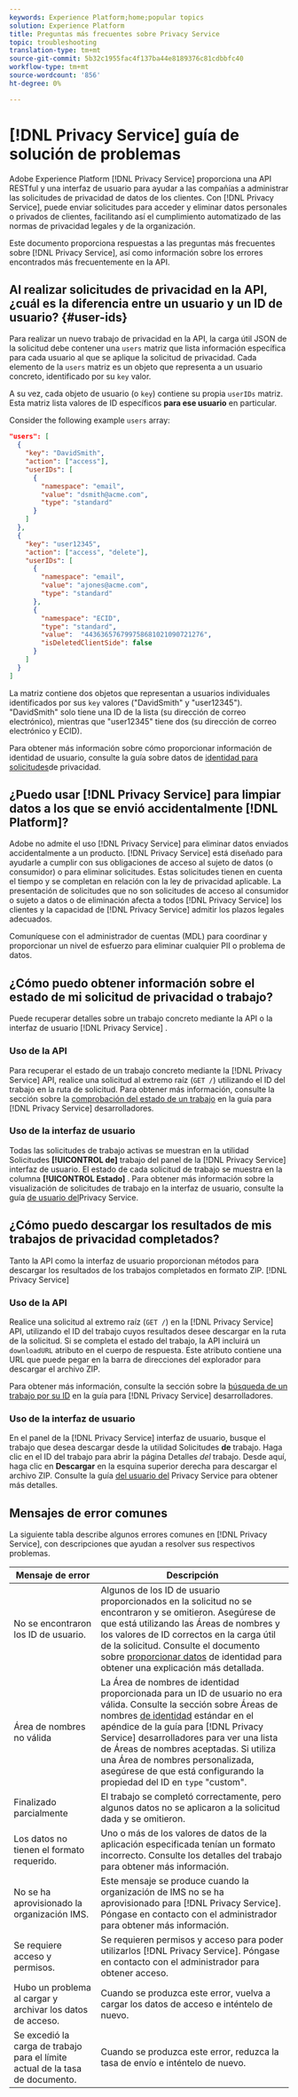 ```yaml
---
keywords: Experience Platform;home;popular topics
solution: Experience Platform
title: Preguntas más frecuentes sobre Privacy Service
topic: troubleshooting
translation-type: tm+mt
source-git-commit: 5b32c1955fac4f137ba44e8189376c81cdbbfc40
workflow-type: tm+mt
source-wordcount: '856'
ht-degree: 0%

---
```



# [!DNL Privacy Service] guía de solución de problemas

Adobe Experience Platform [!DNL Privacy Service] proporciona una API RESTful y una interfaz de usuario para ayudar a las compañías a administrar las solicitudes de privacidad de datos de los clientes. Con [!DNL Privacy Service], puede enviar solicitudes para acceder y eliminar datos personales o privados de clientes, facilitando así el cumplimiento automatizado de las normas de privacidad legales y de la organización.

Este documento proporciona respuestas a las preguntas más frecuentes sobre [!DNL Privacy Service], así como información sobre los errores encontrados más frecuentemente en la API.

## Al realizar solicitudes de privacidad en la API, ¿cuál es la diferencia entre un usuario y un ID de usuario? {#user-ids}

Para realizar un nuevo trabajo de privacidad en la API, la carga útil JSON de la solicitud debe contener una `users` matriz que lista información específica para cada usuario al que se aplique la solicitud de privacidad. Cada elemento de la `users` matriz es un objeto que representa a un usuario concreto, identificado por su `key` valor.

A su vez, cada objeto de usuario (o `key`) contiene su propia `userIDs` matriz. Esta matriz lista valores de ID específicos **para ese usuario** en particular.

Consider the following example `users` array:

```json
"users": [
  {
    "key": "DavidSmith",
    "action": ["access"],
    "userIDs": [
      {
        "namespace": "email",
        "value": "dsmith@acme.com",
        "type": "standard"
      }
    ]
  },
  {
    "key": "user12345",
    "action": ["access", "delete"],
    "userIDs": [
      {
        "namespace": "email",
        "value": "ajones@acme.com",
        "type": "standard"
      },
      {
        "namespace": "ECID",
        "type": "standard",
        "value":  "443636576799758681021090721276",
        "isDeletedClientSide": false
      }
    ]
  }
]
```

La matriz contiene dos objetos que representan a usuarios individuales identificados por sus `key` valores (&quot;DavidSmith&quot; y &quot;user12345&quot;). &quot;DavidSmith&quot; solo tiene una ID de la lista (su dirección de correo electrónico), mientras que &quot;user12345&quot; tiene dos (su dirección de correo electrónico y ECID).

Para obtener más información sobre cómo proporcionar información de identidad de usuario, consulte la guía sobre datos de [identidad para solicitudes](identity-data.md)de privacidad.


## ¿Puedo usar [!DNL Privacy Service] para limpiar datos a los que se envió accidentalmente [!DNL Platform]?

Adobe no admite el uso [!DNL Privacy Service] para eliminar datos enviados accidentalmente a un producto. [!DNL Privacy Service] está diseñado para ayudarle a cumplir con sus obligaciones de acceso al sujeto de datos (o consumidor) o para eliminar solicitudes. Estas solicitudes tienen en cuenta el tiempo y se completan en relación con la ley de privacidad aplicable. La presentación de solicitudes que no son solicitudes de acceso al consumidor o sujeto a datos o de eliminación afecta a todos [!DNL Privacy Service] los clientes y la capacidad de [!DNL Privacy Service] admitir los plazos legales adecuados.

Comuníquese con el administrador de cuentas (MDL) para coordinar y proporcionar un nivel de esfuerzo para eliminar cualquier PII o problema de datos.

## ¿Cómo puedo obtener información sobre el estado de mi solicitud de privacidad o trabajo?

Puede recuperar detalles sobre un trabajo concreto mediante la API o la interfaz de usuario [!DNL Privacy Service] .

### Uso de la API

Para recuperar el estado de un trabajo concreto mediante la [!DNL Privacy Service] API, realice una solicitud al extremo raíz (`GET /`) utilizando el ID del trabajo en la ruta de solicitud. Para obtener más información, consulte la sección sobre la [comprobación del estado de un trabajo](api/privacy-jobs.md#check-the-status-of-a-job) en la guía para [!DNL Privacy Service] desarrolladores.

### Uso de la interfaz de usuario

Todas las solicitudes de trabajo activas se muestran en la utilidad Solicitudes **[!UICONTROL de]** trabajo del panel de la [!DNL Privacy Service] interfaz de usuario. El estado de cada solicitud de trabajo se muestra en la columna **[!UICONTROL Estado]** . Para obtener más información sobre la visualización de solicitudes de trabajo en la interfaz de usuario, consulte la guía [de usuario del](ui/user-guide.md)Privacy Service.

## ¿Cómo puedo descargar los resultados de mis trabajos de privacidad completados?

Tanto la API como la interfaz de usuario proporcionan métodos para descargar los resultados de los trabajos completados en formato ZIP. [!DNL Privacy Service]

### Uso de la API

Realice una solicitud al extremo raíz (`GET /`) en la [!DNL Privacy Service] API, utilizando el ID del trabajo cuyos resultados desee descargar en la ruta de la solicitud. Si se completa el estado del trabajo, la API incluirá un `downloadURL` atributo en el cuerpo de respuesta. Este atributo contiene una URL que puede pegar en la barra de direcciones del explorador para descargar el archivo ZIP.

Para obtener más información, consulte la sección sobre la [búsqueda de un trabajo por su ID](api/privacy-jobs.md#check-the-status-of-a-job) en la guía para [!DNL Privacy Service] desarrolladores.

### Uso de la interfaz de usuario

En el panel de la [!DNL Privacy Service] interfaz de usuario, busque el trabajo que desea descargar desde la utilidad Solicitudes **de** trabajo. Haga clic en el ID del trabajo para abrir la página Detalles _del_ trabajo. Desde aquí, haga clic en **Descargar** en la esquina superior derecha para descargar el archivo ZIP. Consulte la guía [del usuario del](ui/user-guide.md) Privacy Service para obtener más detalles.

## Mensajes de error comunes

La siguiente tabla describe algunos errores comunes en [!DNL Privacy Service], con descripciones que ayudan a resolver sus respectivos problemas.

| Mensaje de error | Descripción |
| --- | --- |
| No se encontraron los ID de usuario. | Algunos de los ID de usuario proporcionados en la solicitud no se encontraron y se omitieron. Asegúrese de que está utilizando las Áreas de nombres y los valores de ID correctos en la carga útil de la solicitud. Consulte el documento sobre [proporcionar datos](./identity-data.md) de identidad para obtener una explicación más detallada. |
| Área de nombres no válida | La Área de nombres de identidad proporcionada para un ID de usuario no era válida. Consulte la sección sobre Áreas de nombres [de identidad](./api/appendix.md#standard-namespaces) estándar en el apéndice de la guía para [!DNL Privacy Service] desarrolladores para ver una lista de Áreas de nombres aceptadas. Si utiliza una Área de nombres personalizada, asegúrese de que está configurando la propiedad del ID en `type` &quot;custom&quot;. |
| Finalizado parcialmente | El trabajo se completó correctamente, pero algunos datos no se aplicaron a la solicitud dada y se omitieron. |
| Los datos no tienen el formato requerido. | Uno o más de los valores de datos de la aplicación especificada tenían un formato incorrecto. Consulte los detalles del trabajo para obtener más información. |
| No se ha aprovisionado la organización IMS. | Este mensaje se produce cuando la organización de IMS no se ha aprovisionado para [!DNL Privacy Service]. Póngase en contacto con el administrador para obtener más información. |
| Se requiere acceso y permisos. | Se requieren permisos y acceso para poder utilizarlos [!DNL Privacy Service]. Póngase en contacto con el administrador para obtener acceso. |
| Hubo un problema al cargar y archivar los datos de acceso. | Cuando se produzca este error, vuelva a cargar los datos de acceso e inténtelo de nuevo. |
| Se excedió la carga de trabajo para el límite actual de la tasa de documento. | Cuando se produzca este error, reduzca la tasa de envío e inténtelo de nuevo. |